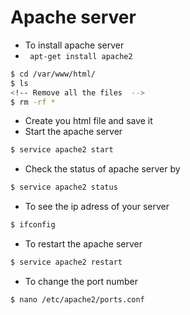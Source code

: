 # Apache server
- To install apache server
- ``` apt-get install apache2```
```bash
$ cd /var/www/html/
$ ls
<!-- Remove all the files  -->
$ rm -rf *

```
- Create you html file and save it
- Start the apache server 
```bash 
$ service apache2 start
```
- Check the status of apache server by 
```bash 
$ service apache2 status
```
- To see the ip adress of your server
```bash 
$ ifconfig
```
- To restart the apache server
```bash 
$ service apache2 restart
```
- To change the port number 
```bash 
$ nano /etc/apache2/ports.conf
```
